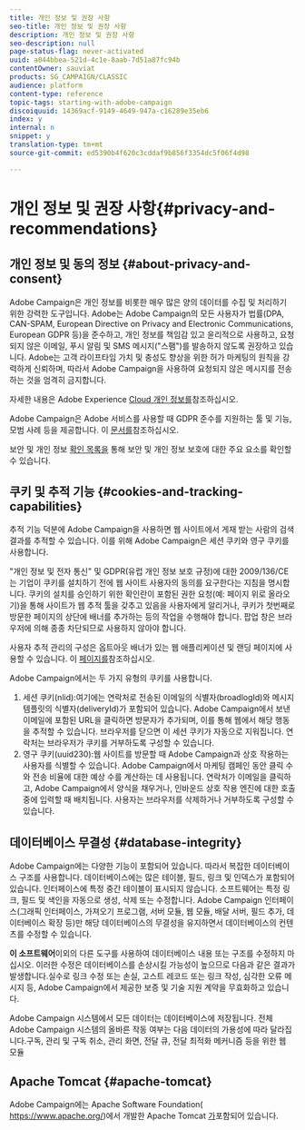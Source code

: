 ```yaml
---
title: 개인 정보 및 권장 사항
seo-title: 개인 정보 및 권장 사항
description: 개인 정보 및 권장 사항
seo-description: null
page-status-flag: never-activated
uuid: a044bbea-521d-4c1e-8aab-7d51a87fc94b
contentOwner: sauviat
products: SG_CAMPAIGN/CLASSIC
audience: platform
content-type: reference
topic-tags: starting-with-adobe-campaign
discoiquuid: 14369acf-9149-4649-947a-c16289e35eb6
index: y
internal: n
snippet: y
translation-type: tm+mt
source-git-commit: ed5390b4f620c3cddaf9b856f3354dc5f06f4d98

---
```



# 개인 정보 및 권장 사항{#privacy-and-recommendations}

## 개인 정보 및 동의 정보 {#about-privacy-and-consent}

Adobe Campaign은 개인 정보를 비롯한 매우 많은 양의 데이터를 수집 및 처리하기 위한 강력한 도구입니다. Adobe는 Adobe Campaign의 모든 사용자가 법률(DPA, CAN-SPAM, European Directive on Privacy and Electronic Communications, European GDPR 등)을 준수하고, 개인 정보를 책임감 있고 윤리적으로 사용하고, 요청되지 않은 이메일, 푸시 알림 및 SMS 메시지(&quot;스팸&quot;)를 발송하지 않도록 권장하고 있습니다. Adobe는 고객 라이프타임 가치 및 충성도 향상을 위한 허가 마케팅의 원칙을 강력하게 신뢰하며, 따라서 Adobe Campaign을 사용하여 요청되지 않은 메시지를 전송하는 것을 엄격히 금지합니다.

자세한 내용은 Adobe Experience [Cloud 개인 정보를](https://www.adobe.com/privacy/marketing-cloud.html)참조하십시오.

Adobe Campaign은 Adobe 서비스를 사용할 때 GDPR 준수를 지원하는 툴 및 기능, 모범 사례 등을 제공합니다. 이 [문서를](https://docs.campaign.adobe.com/doc/AC/getting_started/EN/ACC_GDPR.html)참조하십시오.

보안 및 개인 정보 [확인 목록을](https://docs.campaign.adobe.com/doc/AC/getting_started/EN/security.html) 통해 보안 및 개인 정보 보호에 대한 주요 요소를 확인할 수 있습니다.

## 쿠키 및 추적 기능 {#cookies-and-tracking-capabilities}

추적 기능 덕분에 Adobe Campaign을 사용하면 웹 사이트에서 게재 받는 사람의 검색 결과를 추적할 수 있습니다. 이를 위해 Adobe Campaign은 세션 쿠키와 영구 쿠키를 사용합니다.

&quot;개인 정보 및 전자 통신&quot; 및 GDPR(유럽 개인 정보 보호 규정)에 대한 2009/136/CE는 기업이 쿠키를 설치하기 전에 웹 사이트 사용자의 동의를 요구한다는 지침을 명시합니다. 쿠키의 설치를 승인하기 위한 확인란이 포함된 권한 요청(예: 페이지 위로 올라오기)을 통해 사이트가 웹 추적 툴을 갖추고 있음을 사용자에게 알리거나, 쿠키가 첫번째로 방문한 페이지의 상단에 배너를 추가하는 등의 작업을 수행해야 합니다. 팝업 창은 브라우저에 의해 종종 차단되므로 사용하지 않아야 합니다.

사용자 추적 관리의 구성은 옵트아웃 배너가 있는 웹 애플리케이션 및 랜딩 페이지에 사용할 수 있습니다. 이 [페이지를](../../web/using/web-application-tracking-opt-out.md)참조하십시오.

Adobe Campaign에서는 두 가지 유형의 쿠키를 사용합니다.

1. 세션 쿠키(nlid):여기에는 연락처로 전송된 이메일의 식별자(broadlogId)와 메시지 템플릿의 식별자(deliveryId)가 포함되어 있습니다. Adobe Campaign에서 보낸 이메일에 포함된 URL을 클릭하면 방문자가 추가되며, 이를 통해 웹에서 해당 행동을 추적할 수 있습니다. 브라우저를 닫으면 이 세션 쿠키가 자동으로 지워집니다. 연락처는 브라우저가 쿠키를 거부하도록 구성할 수 있습니다.
1. 영구 쿠키(uuid230):웹 사이트를 방문할 때 Adobe Campaign과 상호 작용하는 사용자를 식별할 수 있습니다. Adobe Campaign에서 마케팅 캠페인 동안 클릭 수와 전송 비율에 대한 예상 수를 계산하는 데 사용됩니다. 연락처가 이메일을 클릭하고, Adobe Campaign에서 양식을 채우거나, 인바운드 상호 작용 엔진에 대한 호출 중에 입력할 때 배치됩니다. 사용자는 브라우저를 삭제하거나 거부하도록 구성할 수 있습니다.

## 데이터베이스 무결성 {#database-integrity}

Adobe Campaign에는 다양한 기능이 포함되어 있습니다. 따라서 복잡한 데이터베이스 구조를 사용합니다. 데이터베이스에는 많은 테이블, 필드, 링크 및 인덱스가 포함되어 있습니다. 인터페이스에 특정 중간 테이블이 표시되지 않습니다. 소프트웨어는 특정 링크, 필드 및 색인을 자동으로 생성, 삭제 또는 수정합니다. Adobe Campaign 인터페이스(그래픽 인터페이스, 가져오기 프로그램, 서버 모듈, 웹 모듈, 배달 서버, 필드 추가, 데이터베이스 확장 등)만 해당 데이터베이스의 무결성을 유지하면서 데이터베이스의 컨텐츠를 수정할 수 있습니다.

**이 소프트웨어**&#x200B;이외의 다른 도구를 사용하여 데이터베이스 내용 또는 구조를 수정하지 마십시오. 이러한 수정은 데이터베이스를 손상시킬 가능성이 높으므로 다음과 같은 결과가 발생합니다.실수로 링크 수정 또는 손실, 고스트 레코드 또는 링크 작성, 심각한 오류 메시지 등, Adobe Campaign에서 제공한 보증 및 기술 지원 계약을 무효화하고 있습니다.

Adobe Campaign 시스템에서 모든 데이터는 데이터베이스에 저장됩니다. 전체 Adobe Campaign 시스템의 올바른 작동 여부는 다음 데이터의 가용성에 따라 달라집니다.구독, 관리 및 구독 취소, 관리 화면, 전달 큐, 전달 최적화 메커니즘 등을 위한 웹 모듈

## Apache Tomcat {#apache-tomcat}

Adobe Campaign에는 Apache Software Foundation( https://www.apache.org/)에서 개발한 Apache Tomcat [가](https://www.apache.org/)포함되어 있습니다.
